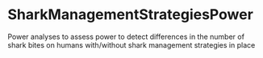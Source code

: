 # SharkManagementStrategiesPower
Power analyses to assess power to detect differences in the number of shark bites on humans with/without shark management strategies in place
